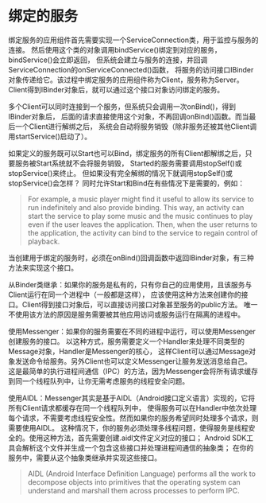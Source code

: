 
# 绑定的服务

绑定服务的应用组件首先需要实现一个ServiceConnection类，用于监控与服务的连接。
然后使用这个类的对象调用bindService()绑定到对应的服务，bindService()会立即返回，
但系统会建立与服务的连接，并回调ServiceConnection的onServiceConnected()函数，
将服务的访问接口IBinder对象传递给它。该过程中绑定服务的应用组件称为Client，服务称为Server。
Client得到IBinder对象后，就可以通过这个接口对象访问绑定的服务。

多个Client可以同时连接到一个服务，但系统只会调用一次onBind()，得到IBinder对象后，
后面的请求直接使用这个对象，不再回调onBind()函数。而当最后一个Client进行解绑之后，
系统会自动将服务销毁（除非服务还被其他Client调用startService()启动了）。

如果定义的服务既可以Start也可以Bind，绑定服务的所有Client都解绑之后，只要服务被Start系统就不会将服务销毁，
Started的服务需要调用stopSelf()或stopService()来终止。
但如果没有完全解绑的情况下就调用stopSelf()或stopService()会怎样？
同时允许Start和Bind在有些情况下是需要的，例如：
> For example, a music player might find it useful to allow its service to run indefinitely and also provide binding. 
  This way, an activity can start the service to play some music and the music continues to play 
  even if the user leaves the application. Then, when the user returns to the application, 
  the activity can bind to the service to regain control of playback.

当创建用于绑定的服务时，必须在onBind()回调函数中返回IBinder对象，有三种方法来实现这个接口。

从Binder类继承：如果你的服务是私有的，只有你自己的应用使用，且该服务与Client运行在同一个进程中（一般都是这样），
应该使用这种方法来创建你的接口。Client得到接口对象后，可以直接访问接口对象甚至服务的public方法。
唯一不使用该方法的原因是服务需要被其他应用访问或服务运行在隔离的进程中。

使用Messenger：如果你的服务需要在不同的进程中运行，可以使用Messenger创建服务的接口。
以这种方式，服务需要定义一个Handler来处理不同类型的Message对象，Handler是Messenger的核心，
这样Client可以通过Message对象发送命令给服务。另外Client也可以定义Messenger让服务发送消息给自己。
这是最简单的执行进程间通信（IPC）的方法，因为Messenger会将所有请求缓存到同一个线程队列中，让你无需考虑服务的线程安全问题。

使用AIDL：Messenger其实是基于AIDL（Android接口定义语言）实现的，它将所有Client请求都缓存在同一个线程队列中，
使得服务可以在Handler中依次处理每个请求，不需要考虑线程安全性。然而如果你的服务希望同时处理多个请求，则需要使用AIDL。
这种情况下，你的服务必须处理多线程问题，使得服务是线程安全的。使用这种方法，首先需要创建.aidl文件定义对应的接口；
Android SDK工具会解析这个文件并生成一个包含这些接口并处理进程间通信的抽象类；
在你的服务中，需要从这个抽象类继承并实现这些接口。
> AIDL (Android Interface Definition Language) performs all the work to decompose objects into primitives 
  that the operating system can understand and marshall them across processes to perform IPC.
  
